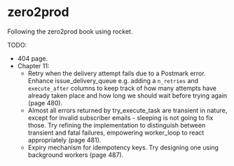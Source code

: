 # zero2prod

Following the zero2prod book using rocket.

TODO:
- 404 page.
- Chapter 11:
  - Retry when the delivery attempt fails due to a Postmark error. Enhance issue_delivery_queue e.g. adding
    a `n_retries` and `execute_after` columns to keep track of how many attempts have already taken place
    and how long we should wait before trying again (page 480).
  - Almost all errors returned by try_execute_task are transient in nature, except for invalid subscriber
    emails - sleeping is not going to fix those. Try refining the implementation to distinguish between
    transient and fatal failures, empowering worker_loop to react appropriately (page 481).
  - Expiry mechanism for idempotency keys. Try designing one using background workers (page 487).

